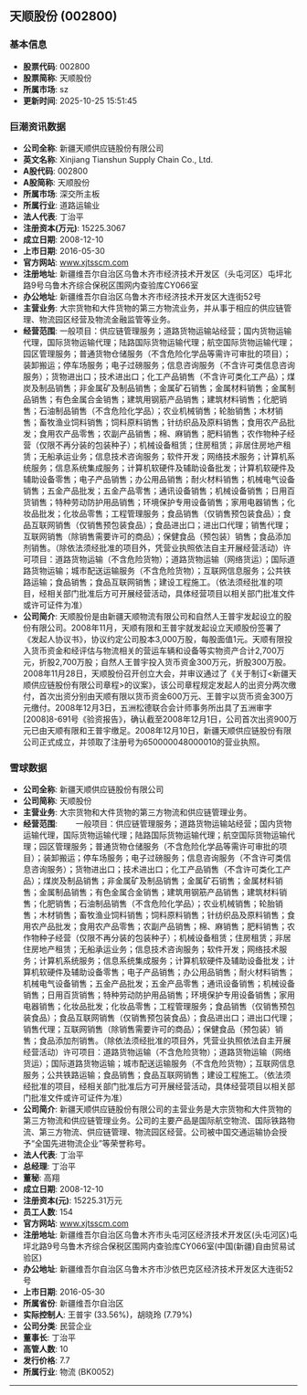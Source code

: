 ## 天顺股份 (002800)

### 基本信息

- **股票代码**: 002800
- **股票简称**: 天顺股份
- **所属市场**: sz
- **更新时间**: 2025-10-25 15:51:45

### 巨潮资讯数据

- **公司全称**: 新疆天顺供应链股份有限公司
- **英文名称**: Xinjiang Tianshun Supply Chain Co., Ltd.
- **A股代码**: 002800
- **A股简称**: 天顺股份
- **所属市场**: 深交所主板
- **所属行业**: 道路运输业
- **法人代表**: 丁治平
- **注册资本(万元)**: 15225.3067
- **成立日期**: 2008-12-10
- **上市日期**: 2016-05-30
- **官方网站**: www.xjtsscm.com
- **注册地址**: 新疆维吾尔自治区乌鲁木齐市经济技术开发区（头屯河区）屯坪北路9号乌鲁木齐综合保税区围网内查验库CY066室
- **办公地址**: 新疆维吾尔自治区乌鲁木齐市经济技术开发区大连街52号
- **主营业务**: 大宗货物和大件货物的第三方物流业务，并从事于相应的供应链管理、物流园区经营及物流金融监管等业务。
- **经营范围**: 一般项目：供应链管理服务；道路货物运输站经营；国内货物运输代理，国际货物运输代理；陆路国际货物运输代理；航空国际货物运输代理；园区管理服务；普通货物仓储服务（不含危险化学品等需许可审批的项目）；装卸搬运；停车场服务；电子过磅服务；信息咨询服务（不含许可类信息咨询服务）；货物进出口；技术进出口；化工产品销售（不含许可类化工产品）；煤炭及制品销售；非金属矿及制品销售；金属矿石销售；金属材料销售；金属制品销售；有色金属合金销售；建筑用钢筋产品销售；建筑材料销售；化肥销售；石油制品销售（不含危险化学品）；农业机械销售；轮胎销售；木材销售；畜牧渔业饲料销售；饲料原料销售；针纺织品及原料销售；食用农产品批发；食用农产品零售；农副产品销售；棉、麻销售；肥料销售；农作物种子经营（仅限不再分装的包装种子）；机械设备租赁；住房租赁；非居住房地产租赁；无船承运业务；信息技术咨询服务；软件开发；网络技术服务；计算机系统服务；信息系统集成服务；计算机软硬件及辅助设备批发；计算机软硬件及辅助设备零售；电子产品销售；办公用品销售；耐火材料销售；机械电气设备销售；五金产品批发；五金产品零售；通讯设备销售；机械设备销售；日用百货销售；特种劳动防护用品销售；环境保护专用设备销售；家用电器销售；化妆品批发；化妆品零售；工程管理服务；食品销售（仅销售预包装食品）；食品互联网销售（仅销售预包装食品）；食品进出口；进出口代理；销售代理；互联网销售（除销售需要许可的商品）；保健食品（预包装）销售；食品添加剂销售。（除依法须经批准的项目外，凭营业执照依法自主开展经营活动）许可项目：道路货物运输（不含危险货物）；道路货物运输（网络货运）；国际道路货物运输；城市配送运输服务（不含危险货物）；互联网信息服务；公共铁路运输；食品销售；食品互联网销售；建设工程施工。（依法须经批准的项目，经相关部门批准后方可开展经营活动，具体经营项目以相关部门批准文件或许可证件为准）
- **公司简介**: 天顺股份是由新疆天顺物流有限公司和自然人王普宇发起设立的股份有限公司。2008年11月，天顺有限和王普宇就发起设立天顺股份签署了《发起人协议书》，协议约定公司股本3,000万股，每股面值1元。天顺有限投入货币资金和经评估与物流相关的营运车辆和设备等实物资产合计2,700万元，折股2,700万股；自然人王普宇投入货币资金300万元，折股300万股。2008年11月28日，天顺股份召开创立大会，并审议通过了《关于制订<新疆天顺供应链股份有限公司章程>的议案》，该公司章程规定发起人的出资分两次缴付，首次出资分别由天顺有限以货币资金600万元、王普宇以货币资金300万元缴付。2008年12月3日，五洲松德联合会计师事务所出具了五洲审字[2008]8-691号《验资报告》，确认截至2008年12月1日，公司首次出资900万元已由天顺有限和王普宇缴足。2008年12月10日，新疆天顺供应链股份有限公司正式成立，并领取了注册号为650000048000010的营业执照。

### 雪球数据

- **公司全称**: 新疆天顺供应链股份有限公司
- **公司简称**: 天顺股份
- **主营业务**: 大宗货物和大件货物的第三方物流和供应链管理业务。
- **经营范围**: 　　一般项目：供应链管理服务；道路货物运输站经营；国内货物运输代理，国际货物运输代理；陆路国际货物运输代理；航空国际货物运输代理；园区管理服务；普通货物仓储服务（不含危险化学品等需许可审批的项目）；装卸搬运；停车场服务；电子过磅服务；信息咨询服务（不含许可类信息咨询服务）；货物进出口；技术进出口；化工产品销售（不含许可类化工产品）；煤炭及制品销售；非金属矿及制品销售；金属矿石销售；金属材料销售；金属制品销售；有色金属合金销售；建筑用钢筋产品销售；建筑材料销售；化肥销售；石油制品销售（不含危险化学品）；农业机械销售；轮胎销售；木材销售；畜牧渔业饲料销售；饲料原料销售；针纺织品及原料销售；食用农产品批发；食用农产品零售；农副产品销售；棉、麻销售；肥料销售；农作物种子经营（仅限不再分装的包装种子）；机械设备租赁；住房租赁；非居住房地产租赁；无船承运业务；信息技术咨询服务；软件开发；网络技术服务；计算机系统服务；信息系统集成服务；计算机软硬件及辅助设备批发；计算机软硬件及辅助设备零售；电子产品销售；办公用品销售；耐火材料销售；机械电气设备销售；五金产品批发；五金产品零售；通讯设备销售；机械设备销售；日用百货销售；特种劳动防护用品销售；环境保护专用设备销售；家用电器销售；化妆品批发；化妆品零售；工程管理服务；食品销售（仅销售预包装食品）；食品互联网销售（仅销售预包装食品）；食品进出口；进出口代理；销售代理；互联网销售（除销售需要许可的商品）；保健食品（预包装）销售；食品添加剂销售。（除依法须经批准的项目外，凭营业执照依法自主开展经营活动）许可项目：道路货物运输（不含危险货物）；道路货物运输（网络货运）；国际道路货物运输；城市配送运输服务（不含危险货物）；互联网信息服务；公共铁路运输；食品销售；食品互联网销售；建设工程施工。（依法须经批准的项目，经相关部门批准后方可开展经营活动，具体经营项目以相关部门批准文件或许可证件为准）
- **公司简介**: 新疆天顺供应链股份有限公司的主营业务是大宗货物和大件货物的第三方物流和供应链管理业务。公司的主要产品是国际航空物流、国际铁路物流、第三方物流、供应链管理、物流园区经营。公司被中国交通运输协会授予“全国先进物流企业”等荣誉称号。
- **法人代表**: 丁治平
- **总经理**: 丁治平
- **董秘**: 高翔
- **成立日期**: 2008-12-10
- **注册资本(元)**: 15225.31万元
- **员工人数**: 154
- **官方网站**: www.xjtsscm.com
- **注册地址**: 新疆维吾尔自治区乌鲁木齐市头屯河区经济技术开发区(头屯河区)屯坪北路9号乌鲁木齐综合保税区围网内查验库CY066室(中国(新疆)自由贸易试验区)
- **办公地址**: 新疆维吾尔自治区乌鲁木齐市沙依巴克区经济技术开发区大连街52号
- **上市日期**: 2016-05-30
- **所属省份**: 新疆维吾尔自治区
- **实际控制人**: 王普宇 (33.56%)，胡晓玲 (7.79%)
- **公司分类**: 民营企业
- **董事长**: 丁治平
- **高管人数**: 10
- **发行价格**: 7.7
- **所属行业**: 物流 (BK0052)

---